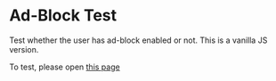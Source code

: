 Ad-Block Test
===================

Test whether the user has ad-block enabled or not. This is a vanilla JS version.

To test, please open [this page](http://subramaniashiva.github.io/ad-block-test/)